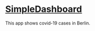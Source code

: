 # [SimpleDashboard](https://share.streamlit.io/shinji1992/simpledashboard/main/app/app.py)

This app shows covid-19 cases in Berlin.
